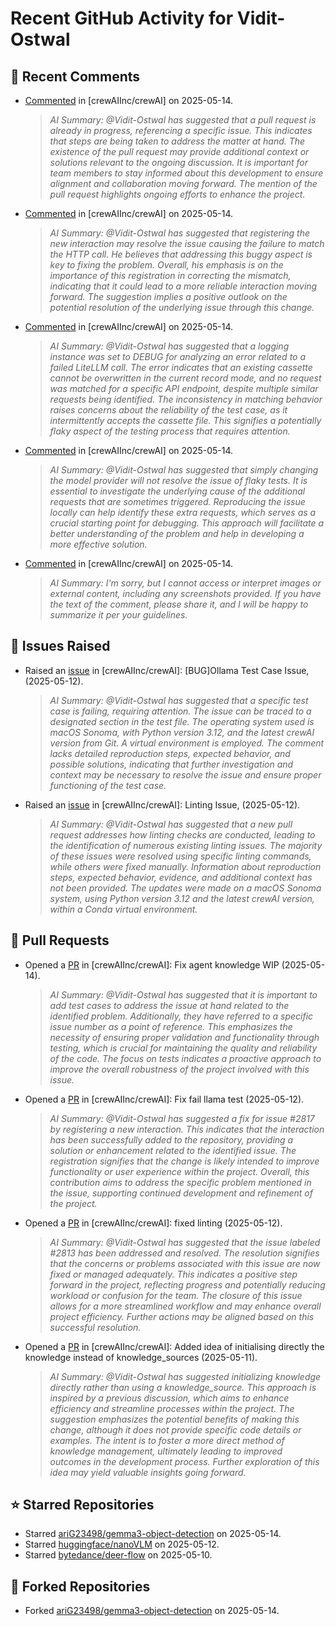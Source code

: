 # Recent GitHub Activity for Vidit-Ostwal

## 💬 Recent Comments
- [Commented](https://github.com/crewAIInc/crewAI/issues/2753#issuecomment-2880934132) in [crewAIInc/crewAI] on 2025-05-14.
  > *AI Summary: @Vidit-Ostwal has suggested that a pull request is already in progress, referencing a specific issue. This indicates that steps are being taken to address the matter at hand. The existence of the pull request may provide additional context or solutions relevant to the ongoing discussion. It is important for team members to stay informed about this development to ensure alignment and collaboration moving forward. The mention of the pull request highlights ongoing efforts to enhance the project.*
- [Commented](https://github.com/crewAIInc/crewAI/issues/2817#issuecomment-2880627911) in [crewAIInc/crewAI] on 2025-05-14.
  > *AI Summary: @Vidit-Ostwal has suggested that registering the new interaction may resolve the issue causing the failure to match the HTTP call. He believes that addressing this buggy aspect is key to fixing the problem. Overall, his emphasis is on the importance of this registration in correcting the mismatch, indicating that it could lead to a more reliable interaction moving forward. The suggestion implies a positive outlook on the potential resolution of the underlying issue through this change.*
- [Commented](https://github.com/crewAIInc/crewAI/issues/2817#issuecomment-2880623729) in [crewAIInc/crewAI] on 2025-05-14.
  > *AI Summary: @Vidit-Ostwal has suggested that a logging instance was set to DEBUG for analyzing an error related to a failed LiteLLM call. The error indicates that an existing cassette cannot be overwritten in the current record mode, and no request was matched for a specific API endpoint, despite multiple similar requests being identified. The inconsistency in matching behavior raises concerns about the reliability of the test case, as it intermittently accepts the cassette file. This signifies a potentially flaky aspect of the testing process that requires attention.*
- [Commented](https://github.com/crewAIInc/crewAI/issues/2817#issuecomment-2880303747) in [crewAIInc/crewAI] on 2025-05-14.
  > *AI Summary: @Vidit-Ostwal has suggested that simply changing the model provider will not resolve the issue of flaky tests. It is essential to investigate the underlying cause of the additional requests that are sometimes triggered. Reproducing the issue locally can help identify these extra requests, which serves as a crucial starting point for debugging. This approach will facilitate a better understanding of the problem and help in developing a more effective solution.*
- [Commented](https://github.com/crewAIInc/crewAI/pull/2765#issuecomment-2880273880) in [crewAIInc/crewAI] on 2025-05-14.
  > *AI Summary: I'm sorry, but I cannot access or interpret images or external content, including any screenshots provided. If you have the text of the comment, please share it, and I will be happy to summarize it per your guidelines.*

## 🐛 Issues Raised
- Raised an [issue](https://github.com/crewAIInc/crewAI/issues/2817) in [crewAIInc/crewAI]: [BUG]Ollama Test Case Issue, (2025-05-12).
  > *AI Summary: @Vidit-Ostwal has suggested that a specific test case is failing, requiring attention. The issue can be traced to a designated section in the test file. The operating system used is macOS Sonoma, with Python version 3.12, and the latest crewAI version from Git. A virtual environment is employed. The comment lacks detailed reproduction steps, expected behavior, and possible solutions, indicating that further investigation and context may be necessary to resolve the issue and ensure proper functioning of the test case.*
- Raised an [issue](https://github.com/crewAIInc/crewAI/issues/2813) in [crewAIInc/crewAI]: Linting Issue, (2025-05-12).
  > *AI Summary: @Vidit-Ostwal has suggested that a new pull request addresses how linting checks are conducted, leading to the identification of numerous existing linting issues. The majority of these issues were resolved using specific linting commands, while others were fixed manually. Information about reproduction steps, expected behavior, evidence, and additional context has not been provided. The updates were made on a macOS Sonoma system, using Python version 3.12 and the latest crewAI version, within a Conda virtual environment.*

## 🚀 Pull Requests
- Opened a [PR](https://github.com/crewAIInc/crewAI/pull/2831) in [crewAIInc/crewAI]: Fix agent knowledge WIP (2025-05-14).
  > *AI Summary: @Vidit-Ostwal has suggested that it is important to add test cases to address the issue at hand related to the identified problem. Additionally, they have referred to a specific issue number as a point of reference. This emphasizes the necessity of ensuring proper validation and functionality through testing, which is crucial for maintaining the quality and reliability of the code. The focus on tests indicates a proactive approach to improve the overall robustness of the project involved with this issue.*
- Opened a [PR](https://github.com/crewAIInc/crewAI/pull/2819) in [crewAIInc/crewAI]: Fix fail llama test (2025-05-12).
  > *AI Summary: @Vidit-Ostwal has suggested a fix for issue #2817 by registering a new interaction. This indicates that the interaction has been successfully added to the repository, providing a solution or enhancement related to the identified issue. The registration signifies that the change is likely intended to improve functionality or user experience within the project. Overall, this contribution aims to address the specific problem mentioned in the issue, supporting continued development and refinement of the project.*
- Opened a [PR](https://github.com/crewAIInc/crewAI/pull/2814) in [crewAIInc/crewAI]: fixed linting (2025-05-12).
  > *AI Summary: @Vidit-Ostwal has suggested that the issue labeled #2813 has been addressed and resolved. The resolution signifies that the concerns or problems associated with this issue are now fixed or managed adequately. This indicates a positive step forward in the project, reflecting progress and potentially reducing workload or confusion for the team. The closure of this issue allows for a more streamlined workflow and may enhance overall project efficiency. Further actions may be aligned based on this successful resolution.*
- Opened a [PR](https://github.com/crewAIInc/crewAI/pull/2810) in [crewAIInc/crewAI]: Added idea of initialising directly the knowledge instead of knowledge_sources (2025-05-11).
  > *AI Summary: @Vidit-Ostwal has suggested initializing knowledge directly rather than using a knowledge_source. This approach is inspired by a previous discussion, which aims to enhance efficiency and streamline processes within the project. The suggestion emphasizes the potential benefits of making this change, although it does not provide specific code details or examples. The intent is to foster a more direct method of knowledge management, ultimately leading to improved outcomes in the development process. Further exploration of this idea may yield valuable insights going forward.*

## ⭐ Starred Repositories
- Starred [ariG23498/gemma3-object-detection](https://github.com/ariG23498/gemma3-object-detection) on 2025-05-14.
- Starred [huggingface/nanoVLM](https://github.com/huggingface/nanoVLM) on 2025-05-12.
- Starred [bytedance/deer-flow](https://github.com/bytedance/deer-flow) on 2025-05-10.

## 🍴 Forked Repositories
- Forked [ariG23498/gemma3-object-detection](https://github.com/Vidit-Ostwal/gemma3-object-detection) on 2025-05-14.
